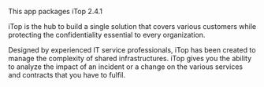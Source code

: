 This app packages iTop 2.4.1

iTop is the hub to build a single solution that covers various customers while protecting the confidentiality essential to every organization.

Designed by experienced IT service professionals, iTop has been created to manage the complexity of shared infrastructures. iTop gives you the ability to analyze the impact of an incident or a change on the various services and contracts that you have to fulfil.
